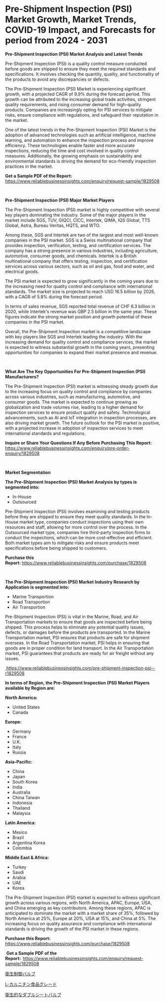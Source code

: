 <p><h1>Pre-Shipment Inspection (PSI) Market Growth, Market Trends, COVID-19 Impact, and Forecasts for period from 2024 - 2031</h1></p><p><strong>Pre-Shipment Inspection (PSI) Market Analysis and Latest Trends</strong></p>
<p><p>Pre-Shipment Inspection (PSI) is a quality control measure conducted before goods are shipped to ensure they meet the required standards and specifications. It involves checking the quantity, quality, and functionality of the products to avoid any discrepancies or defects. </p><p>The Pre-Shipment Inspection (PSI) Market is experiencing significant growth, with a projected CAGR of 9.9% during the forecast period. This growth can be attributed to the increasing global trade activities, stringent quality requirements, and rising consumer demand for high-quality products. Companies are increasingly opting for PSI services to mitigate risks, ensure compliance with regulations, and safeguard their reputation in the market.</p><p>One of the latest trends in the Pre-Shipment Inspection (PSI) Market is the adoption of advanced technologies such as artificial intelligence, machine learning, and automation to enhance the inspection process and improve efficiency. These technologies enable faster and more accurate inspections, reducing the time and cost involved in quality control measures. Additionally, the growing emphasis on sustainability and environmental standards is driving the demand for eco-friendly inspection practices in the market.</p></p>
<p><strong>Get a Sample PDF of the Report:&nbsp;</strong> <a href="https://www.reliablebusinessinsights.com/enquiry/request-sample/1829508">https://www.reliablebusinessinsights.com/enquiry/request-sample/1829508</a></p>
<p>&nbsp;</p>
<p><strong>Pre-Shipment Inspection (PSI) Major Market Players</strong></p>
<p><p>The Pre-Shipment Inspection (PSI) market is highly competitive with several key players dominating the industry. Some of the major players in the market include SGS, TUV, GIQCI, CICC, Intertek, QIMA, IQS Global, TTS Global, Astra, Bureau Veritas, HQTS, and WTO.</p><p>Among these, SGS and Intertek are two of the largest and most well-known companies in the PSI market. SGS is a Swiss multinational company that provides inspection, verification, testing, and certification services. The company has a strong presence in various industries, including agriculture, automotive, consumer goods, and chemicals. Intertek is a British multinational company that offers testing, inspection, and certification services across various sectors, such as oil and gas, food and water, and electrical goods.</p><p>The PSI market is expected to grow significantly in the coming years due to the increasing need for quality control and compliance with international standards. The market size is projected to reach USD 16.5 billion by 2026, with a CAGR of 5.8% during the forecast period.</p><p>In terms of sales revenue, SGS reported total revenue of CHF 6.3 billion in 2020, while Intertek's revenue was GBP 2.5 billion in the same year. These figures indicate the strong market position and growth potential of these companies in the PSI market.</p><p>Overall, the Pre-Shipment Inspection market is a competitive landscape with key players like SGS and Intertek leading the industry. With the increasing demand for quality control and compliance services, the market is expected to witness substantial growth in the coming years, presenting opportunities for companies to expand their market presence and revenue.</p></p>
<p>&nbsp;</p>
<p><strong>What Are The Key Opportunities For Pre-Shipment Inspection (PSI) Manufacturers?</strong></p>
<p><p>The Pre-Shipment Inspection (PSI) market is witnessing steady growth due to the increasing focus on quality control and compliance by companies across various industries, such as manufacturing, automotive, and consumer goods. The market is expected to continue growing as globalization and trade volumes rise, leading to a higher demand for inspection services to ensure product quality and safety. Technological advancements, such as AI and IoT integration in inspection processes, are also driving market growth. The future outlook for the PSI market is positive, with a projected increase in adoption of inspection services to meet international standards and regulations.</p></p>
<p><strong>Inquire or Share Your Questions If Any Before Purchasing This Report:</strong> <a href="https://www.reliablebusinessinsights.com/enquiry/pre-order-enquiry/1829508">https://www.reliablebusinessinsights.com/enquiry/pre-order-enquiry/1829508</a></p>
<p>&nbsp;</p>
<p><strong>Market Segmentation</strong></p>
<p><strong>The Pre-Shipment Inspection (PSI) Market Analysis by types is segmented into:</strong></p>
<p><ul><li>In-House</li><li>Outsourced</li></ul></p>
<p><p>Pre-Shipment Inspection (PSI) involves examining and testing products before they are shipped to ensure they meet quality standards. In the In-House market type, companies conduct inspections using their own resources and staff, allowing for more control over the process. In the Outsourced market type, companies hire third-party inspection firms to conduct the inspections, which can be more cost-effective and efficient. Both market types aim to mitigate risks and ensure products meet specifications before being shipped to customers.</p></p>
<p><strong>Purchase this Report:&nbsp;</strong><a href="https://www.reliablebusinessinsights.com/purchase/1829508">https://www.reliablebusinessinsights.com/purchase/1829508</a></p>
<p>&nbsp;</p>
<p><strong>The Pre-Shipment Inspection (PSI) Market Industry Research by Application is segmented into:</strong></p>
<p><ul><li>Marine Transportion</li><li>Road Transportion</li><li>Air Transportion</li></ul></p>
<p><p>Pre-Shipment Inspection (PSI) is vital in the Marine, Road, and Air Transportation markets to ensure that goods are inspected before being shipped. This process helps to eliminate any potential quality issues, defects, or damages before the products are transported. In the Marine Transportation market, PSI ensures that products are safe for shipment overseas. In the Road Transportation market, PSI helps in ensuring that goods are in proper condition for land transport. In the Air Transportation market, PSI guarantees that products are ready for air freight without any issues.</p></p>
<p><a href="https://www.reliablebusinessinsights.com/pre-shipment-inspection-psi--r1829508">&nbsp;https://www.reliablebusinessinsights.com/pre-shipment-inspection-psi--r1829508</a></p>
<p><strong>In terms of Region, the Pre-Shipment Inspection (PSI) Market Players available by Region are:</strong></p>
<p>
    <p> <strong> North America: </strong>
        <ul>
            <li>United States</li>
            <li>Canada</li>
        </ul>
        </p> 
    <p> <strong> Europe: </strong>
        <ul>
            <li>Germany</li>
            <li>France</li>
            <li>U.K.</li>
            <li>Italy</li>
            <li>Russia</li>
        </ul>
        </p> 
    <p> <strong> Asia-Pacific: </strong>
        <ul>
            <li>China</li>
            <li>Japan</li>
            <li>South Korea</li>
            <li>India</li>
            <li>Australia</li>
            <li>China Taiwan</li>
            <li>Indonesia</li>
            <li>Thailand</li>
            <li>Malaysia</li>
        </ul>
        </p> 
    <p> <strong> Latin America: </strong>
        <ul>
            <li>Mexico</li>
            <li>Brazil</li>
            <li>Argentina Korea</li>
            <li>Colombia</li>
        </ul>
        </p> 
    <p> <strong> Middle East & Africa: </strong>
        <ul>
            <li>Turkey</li>
            <li>Saudi</li>
            <li>Arabia</li>
            <li>UAE</li>
            <li>Korea</li>
        </ul>
    </p>
    </p>
<p><p>The Pre-Shipment Inspection (PSI) market is expected to witness significant growth across various regions, with North America, APAC, Europe, USA, and China emerging as key contributors. Among these regions, APAC is anticipated to dominate the market with a market share of 35%, followed by North America at 25%, Europe at 20%, USA at 15%, and China at 5%. The increasing focus on quality assurance and compliance with international standards is driving the growth of the PSI market in these regions.</p></p>
<p><strong>Purchase this Report: </strong><a href="https://www.reliablebusinessinsights.com/purchase/1829508">https://www.reliablebusinessinsights.com/purchase/1829508</a></p>
<p>&nbsp;<strong>Get a Sample PDF of the Report:&nbsp;&nbsp;</strong><a href="https://www.reliablebusinessinsights.com/enquiry/request-sample/1829508">https://www.reliablebusinessinsights.com/enquiry/request-sample/1829508</a></p>
<p><strong></strong></p>
<p><p><a href="https://github.com/gfggqjbfys368009/Market-Research-Report-List-2/blob/main/7062979110209.md">衛生制御バルブ</a></p><p><a href="https://github.com/vlcostes/Market-Research-Report-List-2/blob/main/4330998110210.md">L-カルニチン食品グレード</a></p><p><a href="https://github.com/qwpelcjko9242629/Market-Research-Report-List-2/blob/main/2250086110208.md">衛生的なダブルシートバルブ</a></p></p>